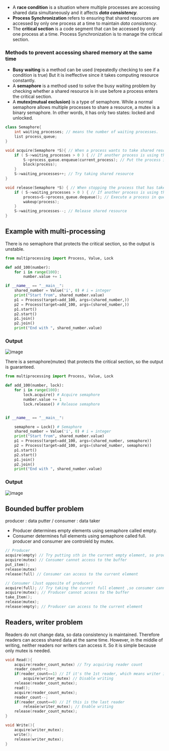 - A **race condition** is a situation where multiple processes are accessing shared data simultaneously and it affects ***data consistency***.<br>
- **Process Synchronization** refers to ensuring that shared resources are accessed by only one process at a time to maintain *data consistency*.<br>
- The **critical section** is a code segment that can be accessed by only one process at a time. Process Synchronization is to manage the critical section.<br>

### Methods to prevent accessing shared memory at the same time
- **Busy waiting** is a method can be used (repeatedly checking to see if a condition is true) But it is ineffective since it takes computing resource constantly.
- A **semaphore** is a method used to solve the busy waiting problem by checking whether a shared resource is in use before a process enters the critical section.
- A **mutex(mutual exclusion)** is a type of semaphore. While a normal semaphore allows multiple processes to share a resource, a mutex is a binary semaphore. In other words, it has only two states: locked and unlocked.

~~~c++
class Semaphore{
	int waiting_processes; // means the number of waiting processes.
	list process_queue;
}

void acquire(Semaphore *S){ // When a process wants to take shared resource 
    if ( S->waiting_processes > 0 ) { // If another process is using the shared resource.
        S->process_queue.enqueue(current_process); // Put the process in queue
        block(process);
    }
    S->waiting_processes++; // Try taking shared resource
}

void release(Semaphore *S) { // When stopping the process that has taken the resource
    if ( S->waiting_processes > 0 ) { // If another process is using the shared resource.
        process=S->process_queue.dequeue(); // Execute a process in queue
        wakeup(process);
    }
    S->waiting_processes--; // Release shared resource
}
~~~

## Example with multi-processing
There is no semaphore that protects the critical section, so the output is unstable.
~~~python
from multiprocessing import Process, Value, Lock

def add_100(number):
    for i in range(100):
        number.value += 1

if __name__ == "__main__":
    shared_number = Value('i', 0) # i = integer
    print("Start from", shared_number.value)
    p1 = Process(target=add_100, args=(shared_number,))
    p2 = Process(target=add_100, args=(shared_number,))
    p1.start()
    p2.start()
    p1.join()
    p2.join()
    print("End with ", shared_number.value)
~~~
### Output
![image](https://user-images.githubusercontent.com/67142421/177394795-d4fc8ac8-d465-4f08-b00b-40202a48e261.png)

There is a semaphore(mutex) that protects the critical section, so the output is guaranteed.
~~~python
from multiprocessing import Process, Value, Lock

def add_100(number, lock):
    for i in range(100):
        lock.acquire() # Acquire semaphore
        number.value += 1
        lock.release() # Release semaphore


if __name__ == "__main__":

    semaphore = Lock() # Semaphore
    shared_number = Value('i', 0) # i = integer
    print("Start from", shared_number.value)
    p1 = Process(target=add_100, args=(shared_number, semaphore))
    p2 = Process(target=add_100, args=(shared_number, semaphore))
    p1.start()
    p2.start()
    p1.join()
    p2.join()
    print("End with ", shared_number.value)
~~~
### Output
![image](https://user-images.githubusercontent.com/67142421/177388487-051bd0f0-e5ea-4242-9278-a97af7899ca5.png)

## Bounded buffer problem
producer : data putter / consumer : data taker<br>
* Producer determines empty elements using semaphore called empty.
* Consumer determines full elements using semaphore called full.
producer and consumer are controleld by mutex.

~~~c++
// Producer
acquire(empty) // Try putting sth in the current empty element, so producer cannot access to the current element
acquire(mutex) // Consumer cannot access to the buffer
put_item();
release(mutex)
release(full) // Consumer can access to the current element

// Consumer (Just opposite of producer)
acquire(full); // Try taking the current full element ,so consumer cannot access to the current element
acquire(mutex); // Producer cannot access to the buffer
take_Item();
release(mutex);
release(empty); // Producer can access to the current element
~~~

## Readers, writer problem
Readers do not change data, so data consistency is maintained. Therefore readers can access shared data at the same time.<nt>
However, in the middle of writing, neither readers nor writers can access it. So it is simple because only mutex is needed.<br>

~~~c++
void Read(){
	acquire(reader_count_mutex) // Try acquiring reader count
	reader_count++;
	if(reader_count==1) // If it's the 1st reader, which means writer is off
		acquire(writer_mutex) // Disable writing
	release(reader_count_mutex);
	read();
	acquire(reader_count_mutex);
	reader_count--;
	if(reader_count==0) // If this is the last reader
		release(writer_mutex); // Enable writing
	release(reader_count_mutex);
}

void Write(){
	acquire(writer_mutex);
	write();
	release(writer_mutex);
}
~~~
